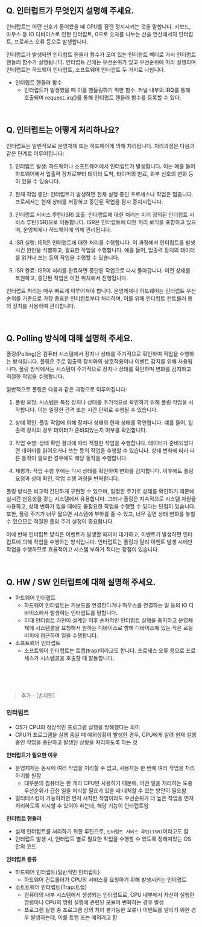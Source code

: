 ## Q. 인터럽트가 무엇인지 설명해 주세요. 
인터럽트는 어떤 신호가 들어왔을 때 CPU를 잠깐 정지시키는 것을 말합니다. 키보드, 마우스 등 IO 디바이스로 인한 인터럽트, 0으로 숫자를 나누는 산술 연산에서의 인터럽트, 프로세스 오류 등으로 발생합니다.

인터럽트가 발생되면 인터럽트 핸들러 함수가 모여 있는 인터럽트 벡터로 가서 인터럽트 핸들러 함수가 실행됩니다. 인터럽트 간에는 우선순위가 있고 우선순위에 따라 실행되며 인터럽트는 하드웨어 인터럽트, 소프트웨어 인터럽트 두 가지로 나뉩니다.

- 인터럽트 핸들러 함수
    - 인터럽트가 발생했을 때 이를 핸들링하기 위한 함수. 커널 내부의 IRQ를 통해 호출되며 request_irq()를 통해 인터럽트 핸들러 함수를 등록할 수 있다.

<br/>

## Q. 인터럽트는 어떻게 처리하나요?
인터럽트는 일반적으로 운영체제 또는 하드웨어에 의해 처리됩니다. 처리과정은 다음과 같은 단계로 이루어집니다:

1. 인터럽트 발생: 하드웨어나 소프트웨어에서 인터럽트가 발생합니다. 이는 예를 들어 하드웨어에서 입출력 장치로부터 데이터 도착, 타이머의 만료, 외부 신호의 변화 등이 있을 수 있습니다.

2. 현재 작업 중단: 인터럽트가 발생하면 현재 실행 중인 프로세스나 작업은 멈춥니다. 프로세서는 현재 상태를 저장하고 중단된 작업을 잠시 중지시킵니다.

3. 인터럽트 서비스 루틴(ISR) 호출: 인터럽트에 대한 처리는 미리 정의된 인터럽트 서비스 루틴(ISR)으로 이동합니다. ISR은 인터럽트에 대한 처리 로직을 포함하고 있으며, 운영체제나 하드웨어에 의해 관리됩니다.

4. ISR 실행: ISR은 인터럽트에 대한 처리를 수행합니다. 이 과정에서 인터럽트를 발생시킨 원인을 식별하고, 필요한 작업을 수행합니다. 예를 들어, 입출력 장치의 데이터를 읽거나 쓰는 등의 작업을 수행할 수 있습니다.

5. ISR 완료: ISR이 처리를 완료하면 중단된 작업으로 다시 돌아갑니다. 이전 상태를 복원하고, 중단된 작업은 이전 위치에서 진행됩니다.

인터럽트 처리는 매우 빠르게 이루어져야 합니다. 운영체제나 하드웨어는 인터럽트 우선순위를 기준으로 가장 중요한 인터럽트부터 처리하며, 이를 위해 인터럽트 컨트롤러 등의 장치를 사용하여 관리합니다.

<br/>

## Q. Polling 방식에 대해 설명해 주세요.
폴링(Polling)은 컴퓨터 시스템에서 장치나 상태를 주기적으로 확인하여 작업을 수행하는 방식입니다. 폴링은 주로 입출력 장치와의 상호작용이나 이벤트 감지를 위해 사용됩니다. 폴링 방식에서는 시스템이 주기적으로 장치나 상태를 확인하며 변화를 감지하고 적절한 작업을 수행합니다.

일반적으로 폴링은 다음과 같은 과정으로 이루어집니다:

1. 폴링 요청: 시스템은 특정 장치나 상태를 주기적으로 확인하기 위해 폴링 작업을 시작합니다. 이는 일정한 간격 또는 시간 단위로 수행될 수 있습니다.

2. 상태 확인: 폴링 작업에 의해 장치나 상태의 현재 상태를 확인합니다. 예를 들어, 입출력 장치의 경우 데이터가 준비되었는지 여부를 확인합니다.

3. 작업 수행: 상태 확인 결과에 따라 적절한 작업을 수행합니다. 데이터가 준비되었다면 데이터를 읽어오거나 쓰는 등의 작업을 수행할 수 있습니다. 상태 변화에 따라 다른 동작이 필요한 경우에도 해당 동작을 수행합니다.

4. 재평가: 작업 수행 후에는 다시 상태를 확인하여 변화를 감지합니다. 이후에도 폴링 요청과 상태 확인, 작업 수행 과정을 반복합니다.

폴링 방식은 비교적 간단하게 구현할 수 있으며, 일정한 주기로 상태를 확인하기 때문에 실시간 반응성을 갖는 시스템에서 유용합니다. 그러나 폴링은 지속적으로 시스템 자원을 사용하고, 상태 변화가 없을 때에도 불필요한 작업을 수행할 수 있다는 단점이 있습니다. 또한, 폴링 주기가 너무 짧으면 시스템에 부하를 줄 수 있고, 너무 길면 상태 변화를 놓칠 수 있으므로 적절한 폴링 주기 설정이 중요합니다.

이에 반해 인터럽트 방식은 이벤트가 발생할 때까지 대기하고, 이벤트가 발생하면 인터럽트에 의해 작업을 수행하는 방식입니다. 인터럽트는 폴링과 달리 이벤트 발생 시에만 작업을 수행하므로 효율적이고 시스템 부하가 적다는 장점이 있습니다.


<br/>

## Q. HW / SW 인터럽트에 대해 설명해 주세요.
- 하드웨어 인터럽트
    - 하드웨어 인터럽트는 키보드를 연결한다거나 마우스를 연결하는 일 등의 IO 디바이스에서 발생하는 인터럽트를 말합니다.
    - 이때 인터럽트 라인이 설계된 이후 순차적인 인터럽트 실행을 중지하고 운영체제에 시스템콜을 요청해서 원하는 디바이스로 향해 디바이스에 있는 작은 로컬 버퍼에 접근하여 일을 수행합니다.
- 소프트웨어 인터럽트
    - 소프트웨어 인터럽트는 트랩(trap)이라고도 합니다. 프로세스 오류 등으로 프로세스가 시스템콜을 호출할 때 발동합니다.




<br/>
<br/>
<br/>

> 추가 - [손지민]

### 인터럽트

- OS가 CPU의 정상적인 프로그램 실행을 방해했다는 의미
- CPU가 프로그램을 실행 중일 때 예외상황이 발생한 경우, CPU에게 알려 현재 실행중인 작업을 중단하고 발생된 상황을 처리하도록 하는 것

    
**인터럽트가 필요한 이유**
- 운영체제는 동시에 여러 작업을 처리할 수 없고, 사용자는 한 번에 여러 작업을 처리하기를 원함
    - 대부분의 컴퓨터는 한 개의 CPU만 사용하기 때문에, 어떤 일을 처리하는 도중 우선순위가 급한 일을 처리할 필요가 있을 때 대처할 수 있는 방안이 필요함
- 멀티태스킹이 가능하려면 먼저 시작한 작업이라도 우선순위가 더 높은 작업을 먼저 처리하도록 지시할 수 있어야 하는데, 해당 기능이 인터럽트임


**인터럽트 핸들러**
- 실제 인터럽트를 처리하기 위한 루틴으로, `인터럽트 서비스 루틴(ISR)`이라고도 함
- 인터럽트 발생 시, 인터럽트 별로 필요한 작업을 수행할 수 있도록 정해져있는 OS 안의 코드


**인터럽트 종류**
- 하드웨어 인터럽트(일반적인 인터럽트)
    - 하드웨어 컨트롤러가 CPU의 서비스를 요청하기 위해 발생시키는 인터럽트
- 소트트웨어 인터럽트(Trap:트랩)
    - 컴퓨터의 내부 시스템에서 생성되는 인터럽트로, CPU 내부에서 자신이 실행한 명령이나 CPU의 명령 실행에 관련된 모듈이 변화하는 경우 발생
    - 프로그램 실행 중 프로그램 상의 처리 불가능한 오류나 이벤트를 알리기 위한 경우 발생하는데, 이를 트랩 또는 예외라고 함

